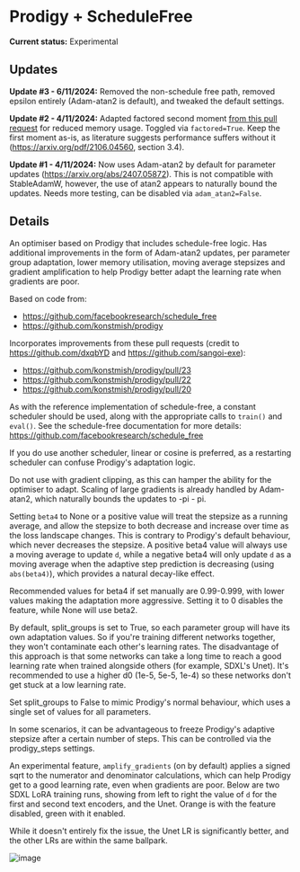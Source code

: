 # Prodigy + ScheduleFree

**Current status:** Experimental

## Updates
**Update #3 - 6/11/2024:** Removed the non-schedule free path, removed epsilon entirely (Adam-atan2 is default), and tweaked the default settings.

**Update #2 - 4/11/2024:** Adapted factored second moment [from this pull request](https://github.com/konstmish/prodigy/pull/25) for reduced memory usage. Toggled via `factored=True`.
Keep the first moment as-is, as literature suggests performance suffers without it (https://arxiv.org/pdf/2106.04560, section 3.4).

**Update #1 - 4/11/2024:** Now uses Adam-atan2 by default for parameter updates (https://arxiv.org/abs/2407.05872). This is
not compatible with StableAdamW, however, the use of atan2 appears to naturally bound the updates. Needs more testing, can be disabled via `adam_atan2=False`.

## Details
An optimiser based on Prodigy that includes schedule-free logic. Has additional improvements in the form of Adam-atan2 updates, 
per parameter group adaptation, lower memory utilisation, moving average stepsizes and gradient amplification to help Prodigy better
adapt the learning rate when gradients are poor.

Based on code from:
* https://github.com/facebookresearch/schedule_free
* https://github.com/konstmish/prodigy

Incorporates improvements from these pull requests (credit to https://github.com/dxqbYD and https://github.com/sangoi-exe):
* https://github.com/konstmish/prodigy/pull/23
* https://github.com/konstmish/prodigy/pull/22
* https://github.com/konstmish/prodigy/pull/20

As with the reference implementation of schedule-free, a constant scheduler should be used, along with the appropriate
calls to `train()` and `eval()`. See the schedule-free documentation for more details: https://github.com/facebookresearch/schedule_free

If you do use another scheduler, linear or cosine is preferred, as a restarting scheduler can confuse Prodigy's adaptation logic.

Do not use with gradient clipping, as this can hamper the ability for the optimiser to adapt. Scaling of large gradients is 
already handled by Adam-atan2, which naturally bounds the updates to -pi - pi.

Setting `beta4` to None or a positive value will treat the stepsize as a running average, and allow the stepsize to 
both decrease and increase over time as the loss landscape changes. This is contrary to Prodigy's default behaviour, which never decreases the stepsize.
A positive beta4 value will always use a moving average to update `d`, while a negative beta4 will only update `d` as a moving average when the
adaptive step prediction is decreasing (using `abs(beta4)`), which provides a natural decay-like effect.

Recommended values for beta4 if set manually are 0.99-0.999, with lower values making the adaptation more aggressive.
Setting it to 0 disables the feature, while None will use beta2.

By default, split_groups is set to True, so each parameter group will have its own adaptation values. So if you're training
different networks together, they won't contaminate each other's learning rates. The disadvantage of this approach is that some 
networks can take a long time to reach a good learning rate when trained alongside others (for example, SDXL's Unet). 
It's recommended to use a higher d0 (1e-5, 5e-5, 1e-4) so these networks don't get stuck at a low learning rate.

Set split_groups to False to mimic Prodigy's normal behaviour, which uses a single set of values for all parameters.

In some scenarios, it can be advantageous to freeze Prodigy's adaptive stepsize after a certain number of steps. This
can be controlled via the prodigy_steps settings.

An experimental feature, `amplify_gradients` (on by default) applies a signed sqrt to the numerator and denominator calculations,
which can help Prodigy get to a good learning rate, even when gradients are poor. Below are two SDXL LoRA training runs, showing from left to right 
the value of `d` for the first and second text encoders, and the Unet. Orange is with the feature disabled, green with it enabled. 

While it doesn't entirely fix the issue, the Unet LR is significantly better, and the other LRs are within the same ballpark.

![image](https://github.com/user-attachments/assets/6e790d58-a749-4df8-82e7-87789fd96e1a)
